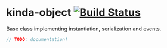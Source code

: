 # kinda-object [![Build Status](https://travis-ci.org/kinda/kinda-object.svg?branch=master)](https://travis-ci.org/kinda/kinda-object)

Base class implementing instantiation, serialization and events.

```js
// TODO: documentation!
```
